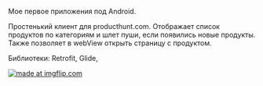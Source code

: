 Мое первое приложения под Android.

Простенький клиент для producthunt.com.
Отображает список продуктов по категориям и шлет пуши, если появились новые продукты.
Также позволяет в webView открыть страницу с продуктом.

Библиотеки: Retrofit, Glide, 


 <a href="https://imgflip.com/i/1hyhyg"><img src="https://i.imgflip.com/1hyhyg.jpg" title="made at imgflip.com"/></a>
